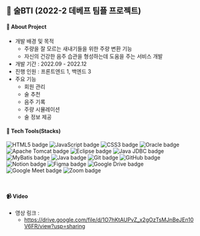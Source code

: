 ## 🍶 술BTI (2022-2 데베프 팀플 프로젝트)

#### 📝 About Project
- 개발 배경 및 목적
  - 주량을 잘 모르는 새내기들을 위한 주량 변환 기능
  - 자신의 건강한 음주 습관을 형성하는데 도움을 주는 서비스 개발
- 개발 기간 : 2022.09 - 2022.12
- 진행  인원 : 프론트엔드 1, 백엔드 3
- 주요 기능
  - 회원 관리
  - 술 추천
  - 음주 기록
  - 주량 시뮬레이션
  - 술 정보 제공


#### 🔧 Tech Tools(Stacks)
 <img src="https://img.shields.io/badge/HTML5-E34F26?style=for-the-badge&logo=HTML5&logoColor=white" alt="HTML5 badge" class="badge"> <img src="https://img.shields.io/badge/JavaScript-F7DF1E?style=for-the-badge&logo=JavaScript&logoColor=black" alt="JavaScript badge" class="badge">  <img src="https://img.shields.io/badge/CSS3-1572B6?style=for-the-badge&logo=CSS3&logoColor=white" alt="CSS3 badge" class="badge">   <img src="https://img.shields.io/badge/Oracle-F80000?style=for-the-badge&logo=Oracle&logoColor=white" alt="Oracle badge" class="badge">  <img src="https://img.shields.io/badge/Apache%20Tomcat-F8DC75?style=for-the-badge&logo=Apache%20Tomcat&logoColor=black" alt="Apache Tomcat badge" class="badge">  <img src="https://img.shields.io/badge/Eclipse-2C2255?style=for-the-badge&logo=Eclipse&logoColor=white" alt="Eclipse badge" class="badge"> <img src="https://img.shields.io/badge/Java%20JDBC-007396?style=for-the-badge&logo=Java&logoColor=white" alt="Java JDBC badge" class="badge">  <img src="https://img.shields.io/badge/MyBatis-35A69E?style=for-the-badge&logo=MyBatis&logoColor=white" alt="MyBatis badge" class="badge">
<img src="https://img.shields.io/badge/Java-FFFFFF?style=flat-square&logo=OpenJDK&logoColor=black" alt="Java badge" class="badge">
 <img src="https://img.shields.io/badge/Git-F05032?style=flat-square&logo=Git&logoColor=white" alt="Git badge" class="badge">  <img src="https://img.shields.io/badge/GitHub-181717?style=flat-square&logo=GitHub&logoColor=white" alt="GitHub badge" class="badge">  <img src="https://img.shields.io/badge/Notion-000000?style=flat-square&logo=Notion&logoColor=white" alt="Notion badge" class="badge">  <img src="https://img.shields.io/badge/Figma-F24E1E?style=flat-square&logo=Figma&logoColor=white" alt="Figma badge" class="badge">  <img src="https://img.shields.io/badge/Google%20Drive-4285F4?style=flat-square&logo=Google%20Drive&logoColor=white" alt="Google Drive badge" class="badge">  <img src="https://img.shields.io/badge/Google%20Meet-32A350?style=flat-square&logo=Google%20Meet&logoColor=white" alt="Google Meet badge" class="badge">  <img src="https://img.shields.io/badge/Zoom-2D8CFF?style=flat-square&logo=Zoom&logoColor=white" alt="Zoom badge" class="badge">
  </div>
<br/>


#### 📹 Video
- 영상 링크 :
  - https://drive.google.com/file/d/1O7hKtAUPvZ_x2gOzTsMJnBeJEn10V6FR/view?usp=sharing
